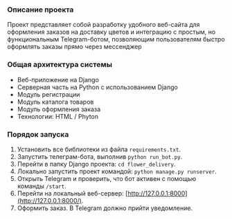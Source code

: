 ### Описание проекта

Проект представляет собой разработку удобного веб-сайта для оформления заказов на доставку цветов и интеграцию с простым, но функциональным Telegram-ботом, позволяющим пользователям быстро оформлять заказы прямо через мессенджер

### **Общая архитектура системы**

- Веб-приложение на Django
- Серверная часть на Python с использованием Django
- Модуль регистрации
- Модуль каталога товаров
- Модуль оформления заказа
- Технологии: HTML / Phyton

### **Порядок запуска**

1. Установить все библиотеки из файла `requirements.txt`.
2. Запустить телеграм-бота, выполнив `python run_bot.py`.
3. Перейти в папку Django проекта: `cd flower_delivery`.
4. Локально запустить проект командой: `python manage.py runserver`.
5. Открыть Telegram и проверить, что бот активен с помощью команды `/start`.
6. Перейти на локальный веб-сервер: [http://127.0.0.1:8000](http://127.0.0.1:8000/).
7. Оформить заказ. В Telegram должно прийти уведомление.
